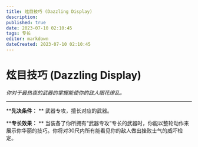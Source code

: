 ```yaml
---
title: 炫目技巧 (Dazzling Display)
description: 
published: true
date: 2023-07-10 02:10:45
tags: 专长
editor: markdown
dateCreated: 2023-07-10 02:10:45
---
```


# 炫目技巧 (Dazzling Display)

_你对于最热衷的武器的掌握能使你的敌人眼花缭乱。_

* * *

****先决条件：** ** 武器专攻，擅长对应的武器。

****专长效果：** ** 当装备了你所拥有“武器专攻”专长的武器时，你能以整轮动作来展示你华丽的技巧。你将对30尺内所有能看见你的敌人做出挫败士气的威吓检定。

